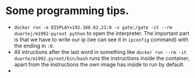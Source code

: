 # Some programming tips.
- `docker run -e DISPLAY=192.168.62.21:0 -v gate:/gate -it --rm duartej/m1992-pyroot python` to open the interpreter. The important part is that we have to write our ip (we can see it in `ipconfig` command) with the ending in `:0`.
- All intructions after the last word in something like `docker run --rm -it duarte/m1992.pyroot/bin/bash` runs the instructions inside the container, apart from the instructions the own image has inside to run by default.
- 
